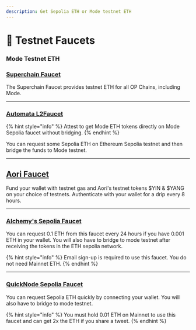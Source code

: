 ```yaml
---
description: Get Sepolia ETH or Mode testnet ETH
---
```


# 🚰 Testnet Faucets

### Mode Testnet ETH

### [Superchain Faucet](https://app.optimism.io/faucet)

The Superchain Faucet provides testnet ETH for all OP Chains, including Mode.

***

### [Automata L2Faucet](https://www.l2faucet.com/mode)

{% hint style="info" %}
Attest to get Mode ETH tokens directly on Mode Sepolia faucet without bridging.
{% endhint %}

You can request some Sepolia ETH on Ethereum Sepolia testnet and then bridge the funds to Mode testnet.

***

## [Aori Faucet](https://app.aori.io/faucet)

Fund your wallet with testnet gas and Aori's testnet tokens $YIN & $YANG on your choice of testnets. Authenticate with your wallet for a drip every 8 hours.

***

### [Alchemy's Sepolia Faucet](https://sepoliafaucet.com/) <a href="#blockscout" id="blockscout"></a>

You can request 0.1 ETH from this faucet every 24 hours if you have 0.001 ETH in your wallet. You will also have to bridge to mode testnet after receiving the tokens in the ETH sepolia network.

{% hint style="info" %}
Email sign-up is required to use this faucet. You do not need Mainnet ETH.
{% endhint %}

***

### [QuickNode Sepolia Faucet](https://faucet.quicknode.com/ethereum/sepolia)

You can request Sepolia ETH quickly by connecting your wallet. You will also have to bridge to mode testnet.

{% hint style="info" %}
You must hold 0.01 ETH on Mainnet to use this faucet and can get 2x the ETH if you share a tweet.
{% endhint %}

